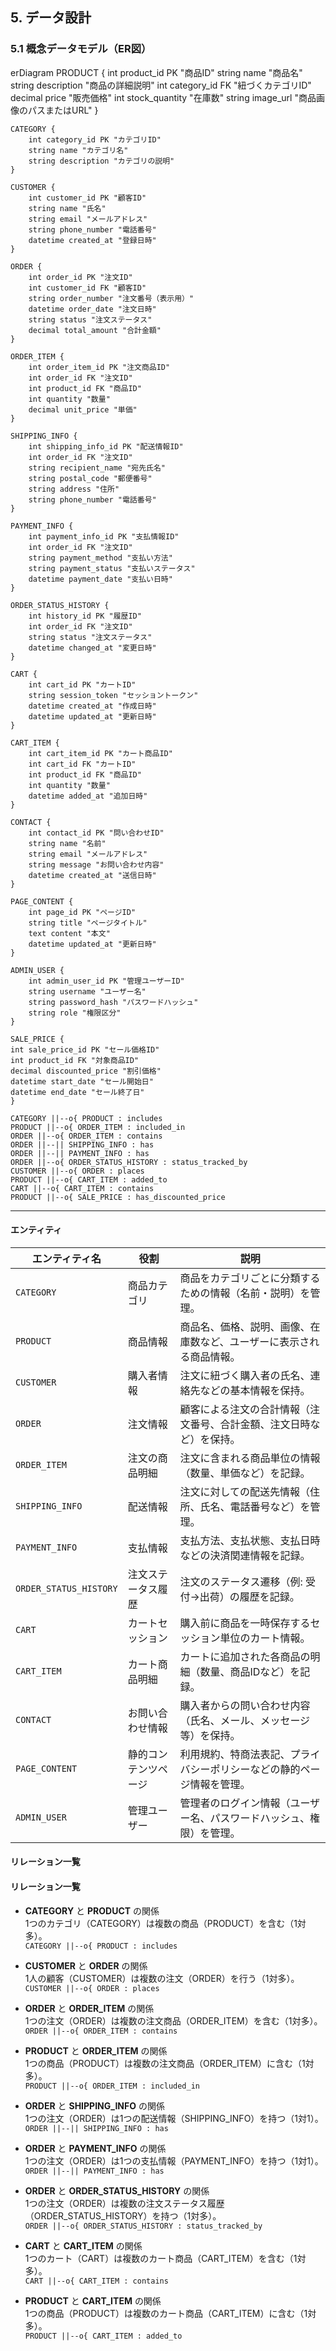 ## 5. データ設計
### 5.1 概念データモデル（ER図）

<div class="mermaid">
erDiagram
    PRODUCT {
        int product_id PK "商品ID"
        string name "商品名"
        string description "商品の詳細説明"
        int category_id FK "紐づくカテゴリID"
        decimal price "販売価格"
        int stock_quantity "在庫数"
        string image_url "商品画像のパスまたはURL"
    }

    CATEGORY {
        int category_id PK "カテゴリID"
        string name "カテゴリ名"
        string description "カテゴリの説明"
    }

    CUSTOMER {
        int customer_id PK "顧客ID"
        string name "氏名"
        string email "メールアドレス"
        string phone_number "電話番号"
        datetime created_at "登録日時"
    }

    ORDER {
        int order_id PK "注文ID"
        int customer_id FK "顧客ID"
        string order_number "注文番号（表示用）"
        datetime order_date "注文日時"
        string status "注文ステータス"
        decimal total_amount "合計金額"
    }

    ORDER_ITEM {
        int order_item_id PK "注文商品ID"
        int order_id FK "注文ID"
        int product_id FK "商品ID"
        int quantity "数量"
        decimal unit_price "単価"
    }

    SHIPPING_INFO {
        int shipping_info_id PK "配送情報ID"
        int order_id FK "注文ID"
        string recipient_name "宛先氏名"
        string postal_code "郵便番号"
        string address "住所"
        string phone_number "電話番号"
    }

    PAYMENT_INFO {
        int payment_info_id PK "支払情報ID"
        int order_id FK "注文ID"
        string payment_method "支払い方法"
        string payment_status "支払いステータス"
        datetime payment_date "支払い日時"
    }

    ORDER_STATUS_HISTORY {
        int history_id PK "履歴ID"
        int order_id FK "注文ID"
        string status "注文ステータス"
        datetime changed_at "変更日時"
    }

    CART {
        int cart_id PK "カートID"
        string session_token "セッショントークン"
        datetime created_at "作成日時"
        datetime updated_at "更新日時"
    }

    CART_ITEM {
        int cart_item_id PK "カート商品ID"
        int cart_id FK "カートID"
        int product_id FK "商品ID"
        int quantity "数量"
        datetime added_at "追加日時"
    }

    CONTACT {
        int contact_id PK "問い合わせID"
        string name "名前"
        string email "メールアドレス"
        string message "お問い合わせ内容"
        datetime created_at "送信日時"
    }

    PAGE_CONTENT {
        int page_id PK "ページID"
        string title "ページタイトル"
        text content "本文"
        datetime updated_at "更新日時"
    }

    ADMIN_USER {
        int admin_user_id PK "管理ユーザーID"
        string username "ユーザー名"
        string password_hash "パスワードハッシュ"
        string role "権限区分"
    }

    SALE_PRICE {
    int sale_price_id PK "セール価格ID"
    int product_id FK "対象商品ID"
    decimal discounted_price "割引価格"
    datetime start_date "セール開始日"
    datetime end_date "セール終了日"
    }

    CATEGORY ||--o{ PRODUCT : includes
    PRODUCT ||--o{ ORDER_ITEM : included_in
    ORDER ||--o{ ORDER_ITEM : contains
    ORDER ||--|| SHIPPING_INFO : has
    ORDER ||--|| PAYMENT_INFO : has
    ORDER ||--o{ ORDER_STATUS_HISTORY : status_tracked_by
    CUSTOMER ||--o{ ORDER : places
    PRODUCT ||--o{ CART_ITEM : added_to
    CART ||--o{ CART_ITEM : contains
    PRODUCT ||--o{ SALE_PRICE : has_discounted_price

</div>
 
 ---

#### エンティティ

| エンティティ名          | 役割                      | 説明                                                                 |
|---------------------------|---------------------------|----------------------------------------------------------------------|
| `CATEGORY`                | 商品カテゴリ              | 商品をカテゴリごとに分類するための情報（名前・説明）を管理。     |
| `PRODUCT`                 | 商品情報                  | 商品名、価格、説明、画像、在庫数など、ユーザーに表示される商品情報。 |
| `CUSTOMER`                | 購入者情報                | 注文に紐づく購入者の氏名、連絡先などの基本情報を保持。          |
| `ORDER`                   | 注文情報                  | 顧客による注文の合計情報（注文番号、合計金額、注文日時など）を保持。 |
| `ORDER_ITEM`              | 注文の商品明細            | 注文に含まれる商品単位の情報（数量、単価など）を記録。           |
| `SHIPPING_INFO`           | 配送情報                  | 注文に対しての配送先情報（住所、氏名、電話番号など）を管理。     |
| `PAYMENT_INFO`            | 支払情報                  | 支払方法、支払状態、支払日時などの決済関連情報を記録。           |
| `ORDER_STATUS_HISTORY`    | 注文ステータス履歴        | 注文のステータス遷移（例: 受付→出荷）の履歴を記録。              |
| `CART`                    | カートセッション          | 購入前に商品を一時保存するセッション単位のカート情報。              |
| `CART_ITEM`               | カート商品明細            | カートに追加された各商品の明細（数量、商品IDなど）を記録。        |
| `CONTACT`                 | お問い合わせ情報          | 購入者からの問い合わせ内容（氏名、メール、メッセージ等）を保持。   |
| `PAGE_CONTENT`            | 静的コンテンツページ      | 利用規約、特商法表記、プライバシーポリシーなどの静的ページ情報を管理。 |
| `ADMIN_USER`              | 管理ユーザー              | 管理者のログイン情報（ユーザー名、パスワードハッシュ、権限）を管理。 |

#### リレーション一覧

#### リレーション一覧

- **CATEGORY** と **PRODUCT** の関係  
  1つのカテゴリ（CATEGORY）は複数の商品（PRODUCT）を含む（1対多）。  
  ``CATEGORY ||--o{ PRODUCT : includes``

- **CUSTOMER** と **ORDER** の関係  
  1人の顧客（CUSTOMER）は複数の注文（ORDER）を行う（1対多）。  
  ``CUSTOMER ||--o{ ORDER : places``

- **ORDER** と **ORDER_ITEM** の関係  
  1つの注文（ORDER）は複数の注文商品（ORDER_ITEM）を含む（1対多）。  
  ``ORDER ||--o{ ORDER_ITEM : contains``

- **PRODUCT** と **ORDER_ITEM** の関係  
  1つの商品（PRODUCT）は複数の注文商品（ORDER_ITEM）に含む（1対多）。  
  ``PRODUCT ||--o{ ORDER_ITEM : included_in``

- **ORDER** と **SHIPPING_INFO** の関係  
  1つの注文（ORDER）は1つの配送情報（SHIPPING_INFO）を持つ（1対1）。  
  ``ORDER ||--|| SHIPPING_INFO : has``

- **ORDER** と **PAYMENT_INFO** の関係  
  1つの注文（ORDER）は1つの支払情報（PAYMENT_INFO）を持つ（1対1）。  
  ``ORDER ||--|| PAYMENT_INFO : has``

- **ORDER** と **ORDER_STATUS_HISTORY** の関係  
  1つの注文（ORDER）は複数の注文ステータス履歴（ORDER_STATUS_HISTORY）を持つ（1対多）。  
  ``ORDER ||--o{ ORDER_STATUS_HISTORY : status_tracked_by``

- **CART** と **CART_ITEM** の関係  
  1つのカート（CART）は複数のカート商品（CART_ITEM）を含む（1対多）。  
  ``CART ||--o{ CART_ITEM : contains``

- **PRODUCT** と **CART_ITEM** の関係  
  1つの商品（PRODUCT）は複数のカート商品（CART_ITEM）に含む（1対多）。  
  ``PRODUCT ||--o{ CART_ITEM : added_to``

